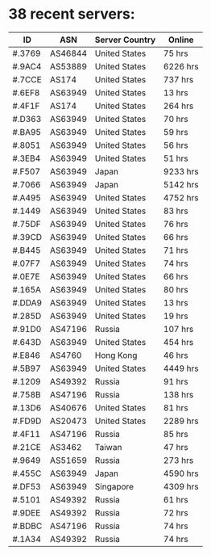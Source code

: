 # 38 recent servers:

| ID | ASN | Server Country | Online |
| ------ | ------ | ------ | ------ |
| #.3769 | AS46844 | United States | 75 hrs |
| #.9AC4 | AS53889 | United States | 6226 hrs |
| #.7CCE | AS174 | United States | 737 hrs |
| #.6EF8 | AS63949 | United States | 13 hrs |
| #.4F1F | AS174 | United States | 264 hrs |
| #.D363 | AS63949 | United States | 70 hrs |
| #.BA95 | AS63949 | United States | 59 hrs |
| #.8051 | AS63949 | United States | 56 hrs |
| #.3EB4 | AS63949 | United States | 51 hrs |
| #.F507 | AS63949 | Japan | 9233 hrs |
| #.7066 | AS63949 | Japan | 5142 hrs |
| #.A495 | AS63949 | United States | 4752 hrs |
| #.1449 | AS63949 | United States | 83 hrs |
| #.75DF | AS63949 | United States | 76 hrs |
| #.39CD | AS63949 | United States | 66 hrs |
| #.B445 | AS63949 | United States | 71 hrs |
| #.07F7 | AS63949 | United States | 74 hrs |
| #.0E7E | AS63949 | United States | 66 hrs |
| #.165A | AS63949 | United States | 80 hrs |
| #.DDA9 | AS63949 | United States | 13 hrs |
| #.285D | AS63949 | United States | 19 hrs |
| #.91D0 | AS47196 | Russia | 107 hrs |
| #.643D | AS63949 | United States | 454 hrs |
| #.E846 | AS4760 | Hong Kong | 46 hrs |
| #.5B97 | AS63949 | United States | 4449 hrs |
| #.1209 | AS49392 | Russia | 91 hrs |
| #.758B | AS47196 | Russia | 138 hrs |
| #.13D6 | AS40676 | United States | 81 hrs |
| #.FD9D | AS20473 | United States | 2289 hrs |
| #.4F11 | AS47196 | Russia | 85 hrs |
| #.21CE | AS3462 | Taiwan | 47 hrs |
| #.9649 | AS51659 | Russia | 273 hrs |
| #.455C | AS63949 | Japan | 4590 hrs |
| #.DF53 | AS63949 | Singapore | 4309 hrs |
| #.5101 | AS49392 | Russia | 61 hrs |
| #.9DEE | AS49392 | Russia | 72 hrs |
| #.BDBC | AS47196 | Russia | 74 hrs |
| #.1A34 | AS49392 | Russia | 74 hrs |

